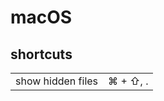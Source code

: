 # macOS

## shortcuts


|               |               | 
| ------------- |:-------------:|
| show hidden files | ⌘ + ⇧, . |
